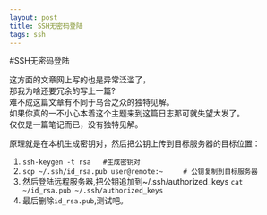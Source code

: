 ```yaml
---
layout: post
title: SSH无密码登陆
tags: ssh
---
```

#SSH无密码登陆

这方面的文章网上写的也是异常泛滥了，  
那我为啥还要冗余的写上一篇?  
难不成这篇文章有不同于乌合之众的独特见解。  
如果你真的一不小心本着这个主题来到这篇日志那可就失望大发了。  
仅仅是一篇笔记而已，没有独特见解。


原理就是在本机生成密钥对，然后把公钥上传到目标服务器的目标位置：  
1. `ssh-keygen -t rsa   #生成密钥对`
1. `scp ~/.ssh/id_rsa.pub user@remote:~     # 公钥复制到目标服务器`
3. 然后登陆远程服务器,把公钥追加到~/.ssh/authorized_keys `cat ~/id_rsa.pub ~/.ssh/authorized_keys`
4. 最后删除`id_rsa.pub`,测试吧。
